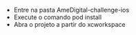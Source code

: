 * Entre na pasta AmeDigital-challenge-ios
* Execute o comando pod install
* Abra o projeto a partir do xcworkspace
